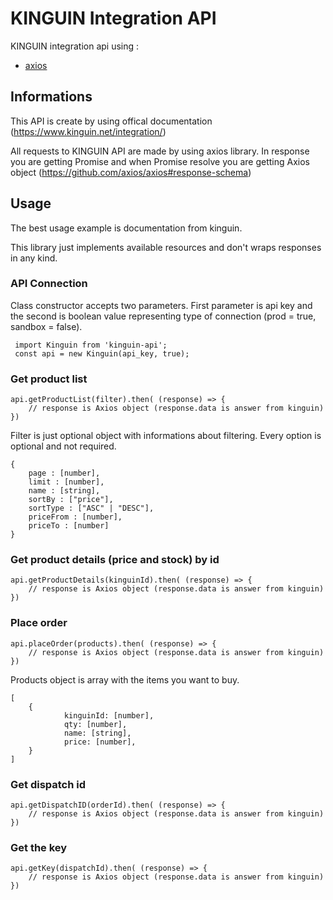 # KINGUIN Integration API

KINGUIN integration api using :

- [axios](https://github.com/axios/axios)

## Informations

This API is create by using offical documentation (https://www.kinguin.net/integration/)

All requests to KINGUIN API are made by using axios library. In response you are getting Promise and when Promise resolve you are getting Axios object (https://github.com/axios/axios#response-schema)


## Usage

The best usage example is documentation from kinguin. 

This library just implements available resources and don't wraps responses in any kind.

### API Connection
Class constructor accepts two parameters. First parameter is api key and the second is boolean value representing type of connection (prod = true, sandbox = false).
```
 import Kinguin from 'kinguin-api';
 const api = new Kinguin(api_key, true);
```

### Get product list

```
api.getProductList(filter).then( (response) => {
    // response is Axios object (response.data is answer from kinguin)
})
```

Filter is just optional object with informations about filtering. Every option is optional and not required. 
```
{
    page : [number],
    limit : [number],
    name : [string],
    sortBy : ["price"],
    sortType : ["ASC" | "DESC"],
    priceFrom : [number],
    priceTo : [number]
}
```

### Get product details (price and stock) by id

```
api.getProductDetails(kinguinId).then( (response) => {
    // response is Axios object (response.data is answer from kinguin)
})
```

### Place order

```
api.placeOrder(products).then( (response) => {
    // response is Axios object (response.data is answer from kinguin)
})
```

Products object is array with the items you want to buy.
```
[
    {
            kinguinId: [number],
            qty: [number],
            name: [string],
            price: [number],
    }
]
```

### Get dispatch id

```
api.getDispatchID(orderId).then( (response) => {
    // response is Axios object (response.data is answer from kinguin)
})
```

### Get the key

```
api.getKey(dispatchId).then( (response) => {
    // response is Axios object (response.data is answer from kinguin)
})
```